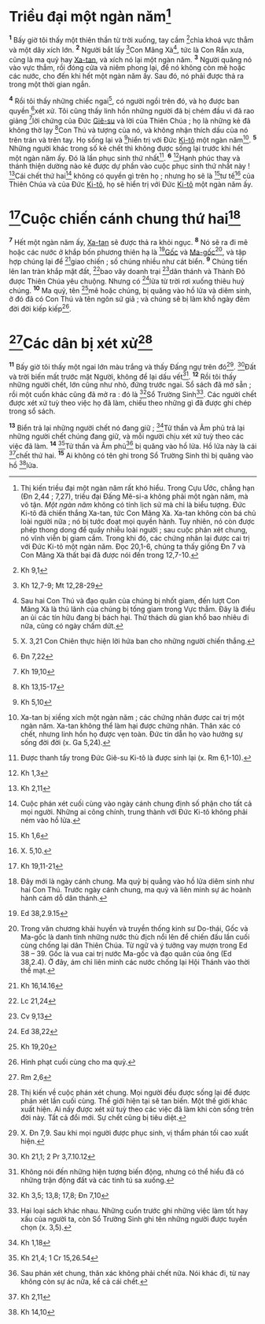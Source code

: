 # Triều đại một ngàn năm[^1-05e34d9d-bda5-4228-ab8c-f9d955cc5b68]
<sup><b>1</b></sup> Bấy giờ tôi thấy một thiên thần từ trời xuống, tay cầm [^1@-05e34d9d-bda5-4228-ab8c-f9d955cc5b68]chìa khoá vực thẳm và một dây xích lớn. <sup><b>2</b></sup> Người bắt lấy [^2@-05e34d9d-bda5-4228-ab8c-f9d955cc5b68]Con Mãng Xà[^2-05e34d9d-bda5-4228-ab8c-f9d955cc5b68], tức là Con Rắn xưa, cũng là ma quỷ hay [Xa-tan](), và xích nó lại một ngàn năm. <sup><b>3</b></sup> Người quăng nó vào vực thẳm, rồi đóng cửa và niêm phong lại, để nó không còn mê hoặc các nước, cho đến khi hết một ngàn năm ấy. Sau đó, nó phải được thả ra trong một thời gian ngắn.

<sup><b>4</b></sup> Rồi tôi thấy những chiếc ngai[^3-05e34d9d-bda5-4228-ab8c-f9d955cc5b68], có người ngồi trên đó, và họ được ban quyền [^3@-05e34d9d-bda5-4228-ab8c-f9d955cc5b68]xét xử. Tôi cũng thấy linh hồn những người đã bị chém đầu vì đã rao giảng [^4@-05e34d9d-bda5-4228-ab8c-f9d955cc5b68]lời chứng của Đức [Giê-su]() và lời của Thiên Chúa ; họ là những kẻ đã không thờ lạy [^5@-05e34d9d-bda5-4228-ab8c-f9d955cc5b68]Con Thú và tượng của nó, và không nhận thích dấu của nó trên trán và trên tay. Họ sống lại và [^6@-05e34d9d-bda5-4228-ab8c-f9d955cc5b68]hiển trị với Đức [Ki-tô]() một ngàn năm[^4-05e34d9d-bda5-4228-ab8c-f9d955cc5b68]. <sup><b>5</b></sup> Những người khác trong số kẻ chết thì không được sống lại trước khi hết một ngàn năm ấy. Đó là lần phục sinh thứ nhất[^5-05e34d9d-bda5-4228-ab8c-f9d955cc5b68]. <sup><b>6</b></sup> [^7@-05e34d9d-bda5-4228-ab8c-f9d955cc5b68]Hạnh phúc thay và thánh thiện dường nào kẻ được dự phần vào cuộc phục sinh thứ nhất này ! [^8@-05e34d9d-bda5-4228-ab8c-f9d955cc5b68]Cái chết thứ hai[^6-05e34d9d-bda5-4228-ab8c-f9d955cc5b68] không có quyền gì trên họ ; nhưng họ sẽ là [^9@-05e34d9d-bda5-4228-ab8c-f9d955cc5b68]tư tế[^7-05e34d9d-bda5-4228-ab8c-f9d955cc5b68] của Thiên Chúa và của Đức [Ki-tô](), họ sẽ hiển trị với Đức [Ki-tô]() một ngàn năm ấy.

# [^10@-05e34d9d-bda5-4228-ab8c-f9d955cc5b68]Cuộc chiến cánh chung thứ hai[^8-05e34d9d-bda5-4228-ab8c-f9d955cc5b68]
<sup><b>7</b></sup> Hết một ngàn năm ấy, [Xa-tan]() sẽ được thả ra khỏi ngục. <sup><b>8</b></sup> Nó sẽ ra đi mê hoặc các nước ở khắp bốn phương thiên hạ là [^11@-05e34d9d-bda5-4228-ab8c-f9d955cc5b68][Gốc]() và [Ma-gốc]()[^9-05e34d9d-bda5-4228-ab8c-f9d955cc5b68], và tập hợp chúng lại để [^12@-05e34d9d-bda5-4228-ab8c-f9d955cc5b68]giao chiến ; số chúng nhiều như cát biển. <sup><b>9</b></sup> Chúng tiến lên lan tràn khắp mặt đất, [^13@-05e34d9d-bda5-4228-ab8c-f9d955cc5b68]bao vây doanh trại [^14@-05e34d9d-bda5-4228-ab8c-f9d955cc5b68]dân thánh và Thành Đô được Thiên Chúa yêu chuộng. Nhưng có [^15@-05e34d9d-bda5-4228-ab8c-f9d955cc5b68]lửa từ trời rơi xuống thiêu huỷ chúng. <sup><b>10</b></sup> Ma quỷ, tên [^16@-05e34d9d-bda5-4228-ab8c-f9d955cc5b68]mê hoặc chúng, bị quăng vào hồ lửa và diêm sinh, ở đó đã có Con Thú và tên ngôn sứ giả ; và chúng sẽ bị làm khổ ngày đêm đời đời kiếp kiếp[^10-05e34d9d-bda5-4228-ab8c-f9d955cc5b68].

# [^17@-05e34d9d-bda5-4228-ab8c-f9d955cc5b68]Các dân bị xét xử[^11-05e34d9d-bda5-4228-ab8c-f9d955cc5b68]
<sup><b>11</b></sup> Bấy giờ tôi thấy một ngai lớn màu trắng và thấy Đấng ngự trên đó[^12-05e34d9d-bda5-4228-ab8c-f9d955cc5b68]. [^18@-05e34d9d-bda5-4228-ab8c-f9d955cc5b68]Đất và trời biến mất trước mặt Người, không để lại dấu vết[^13-05e34d9d-bda5-4228-ab8c-f9d955cc5b68]. <sup><b>12</b></sup> Rồi tôi thấy những người chết, lớn cũng như nhỏ, đứng trước ngai. Sổ sách đã mở sẵn ; rồi một cuốn khác cũng đã mở ra : đó là [^19@-05e34d9d-bda5-4228-ab8c-f9d955cc5b68]Sổ Trường Sinh[^14-05e34d9d-bda5-4228-ab8c-f9d955cc5b68]. Các người chết được xét xử tuỳ theo việc họ đã làm, chiếu theo những gì đã được ghi chép trong sổ sách.

<sup><b>13</b></sup> Biển trả lại những người chết nó đang giữ ; [^20@-05e34d9d-bda5-4228-ab8c-f9d955cc5b68]Tử thần và Âm phủ trả lại những người chết chúng đang giữ, và mỗi người chịu xét xử tuỳ theo các việc đã làm. <sup><b>14</b></sup> [^21@-05e34d9d-bda5-4228-ab8c-f9d955cc5b68]Tử thần và Âm phủ[^15-05e34d9d-bda5-4228-ab8c-f9d955cc5b68] bị quăng vào hồ lửa. Hồ lửa này là cái [^22@-05e34d9d-bda5-4228-ab8c-f9d955cc5b68]chết thứ hai. <sup><b>15</b></sup> Ai không có tên ghi trong Sổ Trường Sinh thì bị quăng vào hồ [^23@-05e34d9d-bda5-4228-ab8c-f9d955cc5b68]lửa.

[^1-05e34d9d-bda5-4228-ab8c-f9d955cc5b68]: Thị kiến triều đại một ngàn năm rất khó hiểu. Trong Cựu Ước, chẳng hạn (Đn 2,44 ; 7,27), triều đại Đấng Mê-si-a không phải một ngàn năm, mà vô tận. *Một ngàn năm* không có tính lịch sử mà chỉ là biểu tượng. Đức Ki-tô đã chiến thắng Xa-tan, tức Con Mãng Xà. Xa-tan không còn bá chủ loài người nữa ; nó bị tước đoạt mọi quyền hành. Tuy nhiên, nó còn được phép thong dong để quấy nhiễu loài người ; sau cuộc phán xét chung, nó vĩnh viễn bị giam cầm. Trong khi đó, các chứng nhân lại được cai trị với Đức Ki-tô một ngàn năm. Đọc 20,1-6, chúng ta thấy giống Đn 7 và Con Mãng Xà thất bại đã được nói đến trong 12,7-10.
[^2-05e34d9d-bda5-4228-ab8c-f9d955cc5b68]: Sau hai Con Thú và đạo quân của chúng bị nhốt giam, đến lượt Con Mãng Xà là thủ lãnh của chúng bị tống giam trong Vực thẳm. Đây là điều an ủi các tín hữu đang bị bách hại. Thử thách dù gian khổ bao nhiêu đi nữa, cũng có ngày chấm dứt.
[^3-05e34d9d-bda5-4228-ab8c-f9d955cc5b68]: X. 3,21 Con Chiên thực hiện lời hứa ban cho những người chiến thắng.
[^4-05e34d9d-bda5-4228-ab8c-f9d955cc5b68]: Xa-tan bị xiềng xích một ngàn năm ; các chứng nhân được cai trị một ngàn năm. Xa-tan không thể làm hại được chứng nhân. Thân xác có chết, nhưng linh hồn họ được vẹn toàn. Đức tin dẫn họ vào hưởng sự sống đời đời (x. Ga 5,24).
[^5-05e34d9d-bda5-4228-ab8c-f9d955cc5b68]: Được thanh tẩy trong Đức Giê-su Ki-tô là được sinh lại (x. Rm 6,1-10).
[^6-05e34d9d-bda5-4228-ab8c-f9d955cc5b68]: Cuộc phán xét cuối cùng vào ngày cánh chung định số phận cho tất cả mọi người. Những ai công chính, trung thành với Đức Ki-tô không phải ném vào hồ lửa.
[^7-05e34d9d-bda5-4228-ab8c-f9d955cc5b68]: X. 5,10.
[^8-05e34d9d-bda5-4228-ab8c-f9d955cc5b68]: Đây mới là ngày cánh chung. Ma quỷ bị quẳng vào hồ lửa diêm sinh như hai Con Thú. Trước ngày cánh chung, ma quỷ và liên minh sự ác hoành hành cám dỗ dân thánh.
[^9-05e34d9d-bda5-4228-ab8c-f9d955cc5b68]: Trong văn chương khải huyền và truyền thống kinh sư Do-thái, Gốc và Ma-gốc là danh tính những nước thù địch nổi lên để chiến đấu lần cuối cùng chống lại dân Thiên Chúa. Từ ngữ và ý tưởng vay mượn trong Ed 38 – 39. Gốc là vua cai trị nước Ma-gốc và đạo quân của ông (Ed 38,2.4). Ở đây, ám chỉ liên minh các nước chống lại Hội Thánh vào thời thế mạt.
[^10-05e34d9d-bda5-4228-ab8c-f9d955cc5b68]: Hình phạt cuối cùng cho ma quỷ.
[^11-05e34d9d-bda5-4228-ab8c-f9d955cc5b68]: Thị kiến về cuộc phán xét chung. Mọi người đều được sống lại để được phán xét lần cuối cùng. Thế giới hiện tại sẽ tan biến. Một thế giới khác xuất hiện. Ai nấy được xét xử tuỳ theo các việc đã làm khi còn sống trên đời này. Tất cả đổi mới. Sự chết cũng bị tiêu diệt.
[^12-05e34d9d-bda5-4228-ab8c-f9d955cc5b68]: X. Đn 7,9. Sau khi mọi người được phục sinh, vị thẩm phán tối cao xuất hiện.
[^13-05e34d9d-bda5-4228-ab8c-f9d955cc5b68]: Không nói đến những hiện tượng biến động, nhưng có thể hiểu đã có những trận động đất và các tinh tú sa xuống.
[^14-05e34d9d-bda5-4228-ab8c-f9d955cc5b68]: Hai loại sách khác nhau. Những cuốn trước ghi những việc làm tốt hay xấu của người ta, còn Sổ Trường Sinh ghi tên những người được tuyển chọn (x. 3,5).
[^15-05e34d9d-bda5-4228-ab8c-f9d955cc5b68]: Sau phán xét chung, thân xác không phải chết nữa. Nói khác đi, từ nay không còn sự ác nữa, kể cả cái chết.
[^1@-05e34d9d-bda5-4228-ab8c-f9d955cc5b68]: Kh 9,1
[^2@-05e34d9d-bda5-4228-ab8c-f9d955cc5b68]: Kh 12,7-9; Mt 12,28-29
[^3@-05e34d9d-bda5-4228-ab8c-f9d955cc5b68]: Đn 7,22
[^4@-05e34d9d-bda5-4228-ab8c-f9d955cc5b68]: Kh 19,10
[^5@-05e34d9d-bda5-4228-ab8c-f9d955cc5b68]: Kh 13,15-17
[^6@-05e34d9d-bda5-4228-ab8c-f9d955cc5b68]: Kh 5,10
[^7@-05e34d9d-bda5-4228-ab8c-f9d955cc5b68]: Kh 1,3
[^8@-05e34d9d-bda5-4228-ab8c-f9d955cc5b68]: Kh 2,11
[^9@-05e34d9d-bda5-4228-ab8c-f9d955cc5b68]: Kh 1,6
[^10@-05e34d9d-bda5-4228-ab8c-f9d955cc5b68]: Kh 19,11-21
[^11@-05e34d9d-bda5-4228-ab8c-f9d955cc5b68]: Ed 38,2.9.15
[^12@-05e34d9d-bda5-4228-ab8c-f9d955cc5b68]: Kh 16,14.16
[^13@-05e34d9d-bda5-4228-ab8c-f9d955cc5b68]: Lc 21,24
[^14@-05e34d9d-bda5-4228-ab8c-f9d955cc5b68]: Cv 9,13
[^15@-05e34d9d-bda5-4228-ab8c-f9d955cc5b68]: Ed 38,22
[^16@-05e34d9d-bda5-4228-ab8c-f9d955cc5b68]: Kh 19,20
[^17@-05e34d9d-bda5-4228-ab8c-f9d955cc5b68]: Rm 2,6
[^18@-05e34d9d-bda5-4228-ab8c-f9d955cc5b68]: Kh 21,1; 2 Pr 3,7.10.12
[^19@-05e34d9d-bda5-4228-ab8c-f9d955cc5b68]: Kh 3,5; 13,8; 17,8; Đn 7,10
[^20@-05e34d9d-bda5-4228-ab8c-f9d955cc5b68]: Kh 1,18
[^21@-05e34d9d-bda5-4228-ab8c-f9d955cc5b68]: Kh 21,4; 1 Cr 15,26.54
[^22@-05e34d9d-bda5-4228-ab8c-f9d955cc5b68]: Kh 2,11
[^23@-05e34d9d-bda5-4228-ab8c-f9d955cc5b68]: Kh 14,10